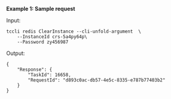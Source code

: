 **Example 1: Sample request**



Input: 

```
tccli redis ClearInstance --cli-unfold-argument  \
    --InstanceId crs-5a4py64p\
    --Password zy456987
```

Output: 
```
{
    "Response": {
        "TaskId": 16658,
        "RequestId": "d893c0ac-db57-4e5c-8335-e787b77403b2"
    }
}
```


